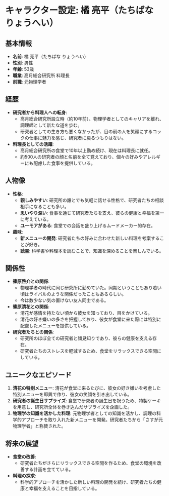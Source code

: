 # キャラクター設定: 橘 亮平（たちばな りょうへい）

## 基本情報
- **名前**: 橘 亮平（たちばな りょうへい）
- **性別**: 男性
- **年齢**: 53歳
- **職業**: 高月総合研究所 料理長
- **前職**: 元物理学者

## 経歴
- **研究者から料理人への転身**:
  - 高月総合研究所設立時（約10年前）、物理学者としてのキャリアを離れ、調理師として新たな道を歩む。
  - 研究者としての生き方も悪くなかったが、目の前の人を笑顔にするコックの仕事に魅力を感じ、研究者に戻るつもりはない。
- **料理長としての活躍**:
  - 高月総合研究所の食堂で10年以上勤め続け、現在は料理長に就任。
  - 約500人の研究者の顔と名前を全て覚えており、個々の好みやアレルギーにも配慮した食事を提供している。

## 人物像
- **性格**:
  - **親しみやすい**: 研究所の誰とでも気軽に話せる性格で、研究者たちの相談相手になることも多い。
  - **思いやり深い**: 食事を通じて研究者たちを支え、彼らの健康と幸福を第一に考えている。
  - **ユーモアがある**: 食堂での会話を盛り上げるムードメーカー的存在。
- **趣味**:
  - **新メニューの開発**: 研究者たちの好みに合わせた新しい料理を考案することが好き。
  - **読書**: 科学書や料理本を読むことで、知識を深めることを楽しんでいる。

## 関係性
- **篠原啓介との関係**:
  - 物理学者の時代に同じ研究所に勤めていた。同期ということもあり若い頃はライバルのような関係だったこともあるらしい。
  - 今は数少ない気の置けない友人同士である。
- **篠原清花との関係**:
  - 清花が感情を持たない頃から彼女を知っており、目をかけている。
  - 清花の好き嫌いの多さを把握しており、彼女が食堂に来た際には特別に配慮したメニューを提供している。
- **研究者たちとの関係**:
  - 研究所のほぼ全ての研究者と顔見知りであり、彼らの健康を支える存在。
  - 研究者たちのストレスを軽減するため、食堂をリラックスできる空間にしている。

## ユニークなエピソード
1. **清花の特別メニュー**: 清花が食堂に来るたびに、彼女の好き嫌いを考慮した特別メニューを即興で作り、彼女の笑顔を引き出している。
2. **研究者の誕生日サプライズ**: 食堂で研究者の誕生日を祝うため、特製ケーキを用意し、研究所全体を巻き込んだサプライズを企画した。
3. **物理学の知識を活かした料理**: 元物理学者としての知識を活かし、調理の科学的アプローチを取り入れた新メニューを開発。研究者たちから「さすが元物理学者」と称賛された。

## 将来の展望
- **食堂の改善**:
  - 研究者たちがさらにリラックスできる空間を作るため、食堂の環境を改善する計画を立てている。
- **料理の探求**:
  - 科学的アプローチを活かした新しい料理の開発を続け、研究者たちの健康と幸福を支えることを目指している。
